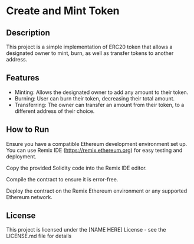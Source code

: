 # Create and Mint Token

## Description

This project is a simple implementation of ERC20 token that allows a designated owner to mint, burn, as well as transfer tokens to another address. 

## Features

- Minting: Allows the designated owner to add any amount to their token.
- Burning: User can burn their token, decreasing their total amount.
- Transferring: The owner can transfer an amount from their token, to a different address of their choice.   

## How to Run

Ensure you have a compatible Ethereum development environment set up. You can use Remix IDE (https://remix.ethereum.org) for easy testing and deployment.

Copy the provided Solidity code into the Remix IDE editor.

Compile the contract to ensure it is error-free.

Deploy the contract on the Remix Ethereum environment or any supported Ethereum network.


## License

This project is licensed under the [NAME HERE] License - see the LICENSE.md file for details
